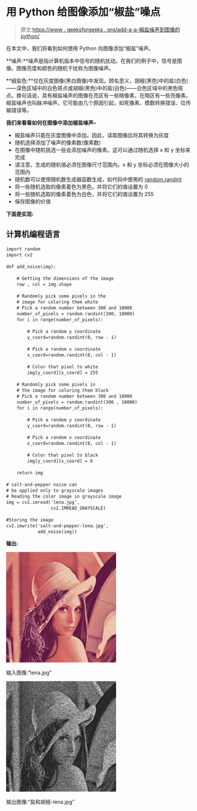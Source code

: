 # 用 Python 给图像添加“椒盐”噪点

> 原文:[https://www . geeksforgeeks . org/add-a-a-椒盐噪声到图像的 python/](https://www.geeksforgeeks.org/add-a-salt-and-pepper-noise-to-an-image-with-python/)

在本文中，我们将看到如何使用 Python 向图像添加“椒盐”噪声。

**噪声:**噪声是指计算机版本中信号的随机扰动。在我们的例子中，信号是图像。图像亮度和颜色的随机干扰称为图像噪声。

**椒盐色:**仅在灰度图像(黑白图像)中发现。顾名思义，胡椒(黑色)中的盐(白色)——深色区域中的白色斑点或胡椒(黑色)中的盐(白色)——白色区域中的黑色斑点。换句话说，具有椒盐噪声的图像在亮区有一些暗像素，在暗区有一些亮像素。椒盐噪声也叫脉冲噪声。它可能由几个原因引起，如死像素、模数转换错误、位传输错误等。

**我们来看看如何在图像中添加椒盐噪声–**

*   椒盐噪声只能在灰度图像中添加。因此，读取图像后将其转换为灰度
*   随机选择添加了噪声的像素数(像素数)
*   在图像中随机挑选一些会添加噪声的像素。这可以通过随机选择 x 和 y 坐标来完成
*   请注意，生成的随机值必须在图像尺寸范围内。x 和 y 坐标必须在图像大小的范围内
*   随机数可以使用随机数生成器函数生成，如代码中使用的 [random.randint](https://www.geeksforgeeks.org/random-sampling-in-numpy-randint-function/)
*   将一些随机选取的像素着色为黑色，并将它们的值设置为 0
*   将一些随机选取的像素着色为白色，并将它们的值设置为 255
*   保存图像的价值

**下面是实现:**

## 计算机编程语言

```
import random
import cv2

def add_noise(img):

    # Getting the dimensions of the image
    row , col = img.shape

    # Randomly pick some pixels in the
    # image for coloring them white
    # Pick a random number between 300 and 10000
    number_of_pixels = random.randint(300, 10000)
    for i in range(number_of_pixels):

        # Pick a random y coordinate
        y_coord=random.randint(0, row - 1)

        # Pick a random x coordinate
        x_coord=random.randint(0, col - 1)

        # Color that pixel to white
        img[y_coord][x_coord] = 255

    # Randomly pick some pixels in
    # the image for coloring them black
    # Pick a random number between 300 and 10000
    number_of_pixels = random.randint(300 , 10000)
    for i in range(number_of_pixels):

        # Pick a random y coordinate
        y_coord=random.randint(0, row - 1)

        # Pick a random x coordinate
        x_coord=random.randint(0, col - 1)

        # Color that pixel to black
        img[y_coord][x_coord] = 0

    return img

# salt-and-pepper noise can
# be applied only to grayscale images
# Reading the color image in grayscale image
img = cv2.imread('lena.jpg',
                 cv2.IMREAD_GRAYSCALE)

#Storing the image
cv2.imwrite('salt-and-pepper-lena.jpg',
            add_noise(img))
```

**输出:**

![](img/193b06782d3b223cc92adfd554c6bc03.png)

输入图像:“lena.jpg”

![](img/dae56c502e2d9c646045c29aab26d211.png)

输出图像:“盐和胡椒-lena.jpg”
